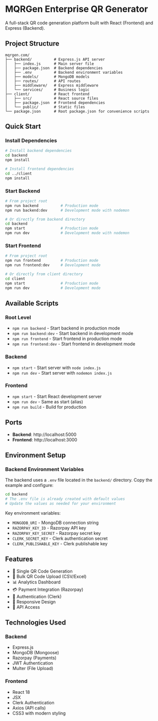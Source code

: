# MQRGen Enterprise QR Generator

A full-stack QR code generation platform built with React (Frontend) and Express (Backend).

## Project Structure

```
mqrgen.com/
├── backend/          # Express.js API server
│   ├── index.js      # Main server file
│   ├── package.json  # Backend dependencies
│   ├── .env          # Backend environment variables
│   ├── models/       # MongoDB models
│   ├── routes/       # API routes
│   ├── middleware/   # Express middleware
│   └── services/     # Business logic
├── client/           # React frontend
│   ├── src/          # React source files
│   ├── package.json  # Frontend dependencies
│   └── public/       # Static files
└── package.json      # Root package.json for convenience scripts
```

## Quick Start

### Install Dependencies
```bash
# Install backend dependencies
cd backend
npm install

# Install frontend dependencies
cd ../client
npm install
```

### Start Backend
```bash
# From project root
npm run backend          # Production mode
npm run backend:dev      # Development mode with nodemon

# Or directly from backend directory
cd backend
npm start                # Production mode
npm run dev              # Development mode with nodemon
```

### Start Frontend
```bash
# From project root
npm run frontend         # Production mode
npm run frontend:dev     # Development mode

# Or directly from client directory
cd client
npm start                # Production mode
npm run dev              # Development mode
```

## Available Scripts

### Root Level
- `npm run backend` - Start backend in production mode
- `npm run backend:dev` - Start backend in development mode
- `npm run frontend` - Start frontend in production mode
- `npm run frontend:dev` - Start frontend in development mode

### Backend
- `npm start` - Start server with `node index.js`
- `npm run dev` - Start server with `nodemon index.js`

### Frontend
- `npm start` - Start React development server
- `npm run dev` - Same as start (alias)
- `npm run build` - Build for production

## Ports
- **Backend**: http://localhost:5000
- **Frontend**: http://localhost:3000

## Environment Setup

### Backend Environment Variables
The backend uses a `.env` file located in the `backend/` directory. Copy the example and configure:

```bash
cd backend
# The .env file is already created with default values
# Update the values as needed for your environment
```

Key environment variables:
- `MONGODB_URI` - MongoDB connection string
- `RAZORPAY_KEY_ID` - Razorpay API key
- `RAZORPAY_KEY_SECRET` - Razorpay secret key
- `CLERK_SECRET_KEY` - Clerk authentication secret
- `CLERK_PUBLISHABLE_KEY` - Clerk publishable key

## Features
- 🔗 Single QR Code Generation
- 📁 Bulk QR Code Upload (CSV/Excel)
- 📊 Analytics Dashboard
- 💳 Payment Integration (Razorpay)
- 🔐 Authentication (Clerk)
- 📱 Responsive Design
- 🚀 API Access

## Technologies Used

### Backend
- Express.js
- MongoDB (Mongoose)
- Razorpay (Payments)
- JWT Authentication
- Multer (File Upload)

### Frontend
- React 18
- JSX
- Clerk Authentication
- Axios (API calls)
- CSS3 with modern styling 